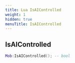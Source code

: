 ```yaml
---
title: Lua IsAIControlled
weight: 1
hidden: true
menuTitle: IsAIControlled
---
```

## IsAIControlled
```lua
Mob:IsAIControlled(); -- bool
```